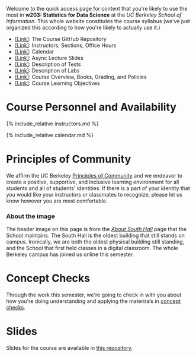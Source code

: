 Welcome to the quick access page for content that you're likely to use the most in **w203: Statistics for Data Science** at the *UC Berkeley School of Information*. This whole website constitutes the course syllabus (we've just organized this according to how you're likely to actually use it.)

- [[Link]](https://github.com/mids-w203): The Course GitHub Repository
- [[Link]](./instructors.md): Instructors, Sections, Office Hours
- [[Link]](./calendar.md): Calendar
- [[Link]](https://github.com/mids-w203/slides): Async Lecture Slides
- [[Link]](./tests/index.md): Description of Tests 
- [[Link]](./labs/labs.md): Description of Labs 
- [[Link]](./syllabus.md): Course Overview, Books, Grading, and Policies
- [[Link]](./learning_objectives.md): Course Learning Objectives

# Course Personnel and Availability 

{% include_relative instructors.md %}

{% include_relative calendar.md %}

# Principles of Community 
We affirm the UC Berkeley [Principles of Community](https://diversity.berkeley.edu/principles-community) and we endeavor to create a positive, supportive, and inclusive learning environment for all students and all of students' identities. If there is a part of your identity that you would like your instructors or classmates to recognize, please let us know however you are most comfortable.

### About the image 
The header image on this page is from the [*About South Hall*](https://www.ischool.berkeley.edu/about/southhall) page that the School maintains. The South Hall is the oldest building that still stands on campus. Ironically, we are both the oldest physical building still standing, and the School that first held classes in a digital classroom. The whole Berkeley campus has joined us online this semester. 

# Concept Checks  

Through the work this semester, we're going to check in with you about how you're doing understanding and applying the materirals in [concept checks](./concept_checks).  


# Slides 

Slides for the course are available in [this repository](https://github.com/mids-w203/slides).
